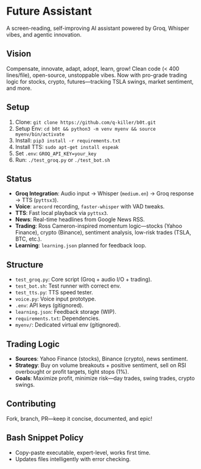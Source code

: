 # Future Assistant
A screen-reading, self-improving AI assistant powered by Groq, Whisper vibes, and agentic innovation.

## Vision
Compensate, innovate, adapt, adopt, learn, grow! Clean code (< 400 lines/file), open-source, unstoppable vibes. Now with pro-grade trading logic for stocks, crypto, futures—tracking TSLA swings, market sentiment, and more.

## Setup
1. Clone: `git clone https://github.com/q-killer/b0t.git`
2. Setup Env: `cd b0t && python3 -m venv myenv && source myenv/bin/activate`
3. Install: `pip3 install -r requirements.txt`
4. Install TTS: `sudo apt-get install espeak`
5. Set `.env`: `GROQ_API_KEY=your_key`
6. Run: `./test_groq.py` or `./test_bot.sh`

## Status
- **Groq Integration**: Audio input → Whisper (`medium.en`) → Groq response → TTS (`pyttsx3`).
- **Voice**: `arecord` recording, `faster-whisper` with VAD tweaks.
- **TTS**: Fast local playback via `pyttsx3`.
- **News**: Real-time headlines from Google News RSS.
- **Trading**: Ross Cameron-inspired momentum logic—stocks (Yahoo Finance), crypto (Binance), sentiment analysis, low-risk trades (TSLA, BTC, etc.).
- **Learning**: `learning.json` planned for feedback loop.

## Structure
- `test_groq.py`: Core script (Groq + audio I/O + trading).
- `test_bot.sh`: Test runner with correct env.
- `test_tts.py`: TTS speed tester.
- `voice.py`: Voice input prototype.
- `.env`: API keys (gitignored).
- `learning.json`: Feedback storage (WIP).
- `requirements.txt`: Dependencies.
- `myenv/`: Dedicated virtual env (gitignored).

## Trading Logic
- **Sources**: Yahoo Finance (stocks), Binance (crypto), news sentiment.
- **Strategy**: Buy on volume breakouts + positive sentiment, sell on RSI overbought or profit targets, tight stops (1%).
- **Goals**: Maximize profit, minimize risk—day trades, swing trades, crypto swings.

## Contributing
Fork, branch, PR—keep it concise, documented, and epic!

## Bash Snippet Policy
- Copy-paste executable, expert-level, works first time.
- Updates files intelligently with error checking.
